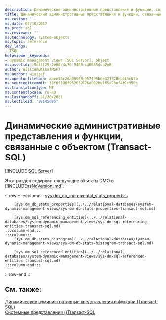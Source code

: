 ```yaml
---
description: Динамические административные представления и функции, связанные с объектом (Transact-SQL)
title: Динамические административные представления и функции, связанные с объектом (Transact-SQL) | Документация Майкрософт
ms.custom: ''
ms.date: 02/10/2017
ms.prod: sql
ms.reviewer: ''
ms.technology: system-objects
ms.topic: reference
dev_langs:
- TSQL
helpviewer_keywords:
- dynamic management views [SQL Server], object
ms.assetid: f9dfff29-2e68-4c76-9460-c46085dca2e8
author: WilliamDAssafMSFT
ms.author: wiassaf
ms.openlocfilehash: abee55c26a00908c957495b6e421370cb048c07b
ms.sourcegitcommit: 33f0f190f962059826e002be165a2bef4f9e350c
ms.translationtype: MT
ms.contentlocale: ru-RU
ms.lasthandoff: 01/30/2021
ms.locfileid: "99145695"
---
```

# <a name="object-related-dynamic-management-views-and-functions-transact-sql"></a>Динамические административные представления и функции, связанные с объектом (Transact-SQL)
[!INCLUDE [SQL Server](../../includes/applies-to-version/sqlserver.md)]

  Этот раздел содержит следующие объекты DMO в [!INCLUDE[ssNoVersion_md](../../includes/ssnoversion-md.md)].  

:::row:::
    :::column:::
        [sys.dm_db_incremental_stats_properties](../../relational-databases/system-dynamic-management-views/sys-dm-db-incremental-stats-properties-transact-sql.md)

        [sys.dm_db_stats_properties](../../relational-databases/system-dynamic-management-views/sys-dm-db-stats-properties-transact-sql.md)

        [sys.dm_sql_referencing_entities](../../relational-databases/system-dynamic-management-views/sys-dm-sql-referencing-entities-transact-sql.md)
    :::column-end:::
    :::column:::
        [sys.dm_db_stats_histogram](../../relational-databases/system-dynamic-management-views/sys-dm-db-stats-histogram-transact-sql.md)

        [sys.dm_sql_referenced_entities](../../relational-databases/system-dynamic-management-views/sys-dm-sql-referenced-entities-transact-sql.md)
    :::column-end:::
:::row-end:::

## <a name="see-also"></a>См. также:  
 [Динамические административные представления и функции (Transact-SQL)](~/relational-databases/system-dynamic-management-views/system-dynamic-management-views.md)   
 [Системные представления &#40;&#41;Transact-SQL ](../../t-sql/language-reference.md)  
  
